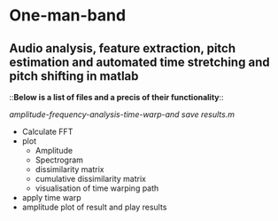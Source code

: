 # One-man-band
## Audio analysis, feature extraction, pitch estimation and automated time stretching and pitch shifting in matlab

::**Below is a list of files and a precis of their functionality**::

*amplitude-frequency-analysis-time-warp-and save results.m*
- Calculate FFT
- plot
    - Amplitude
    - Spectrogram
    - dissimilarity matrix
    - cumulative dissimilarity matrix
    - visualisation of time warping path
 - apply time warp
 - amplitude plot of result and play results
